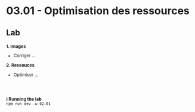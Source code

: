 <!-- .slide: class="exercice" -->

<h1 id="speedSize" style="margin-bottom: 30px;">03.01 - Optimisation des ressources</h1>

## Lab

<small>

**1. Images**

- Corriger ...

**2. Ressouces**

- Optimiser ...

<br/> <br/>

**ℹ️ Running the lab**<br/>
`npm run dev -w 02.01`
